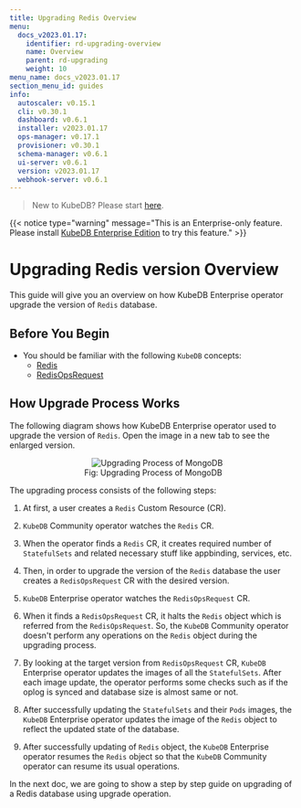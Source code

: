 ```yaml
---
title: Upgrading Redis Overview
menu:
  docs_v2023.01.17:
    identifier: rd-upgrading-overview
    name: Overview
    parent: rd-upgrading
    weight: 10
menu_name: docs_v2023.01.17
section_menu_id: guides
info:
  autoscaler: v0.15.1
  cli: v0.30.1
  dashboard: v0.6.1
  installer: v2023.01.17
  ops-manager: v0.17.1
  provisioner: v0.30.1
  schema-manager: v0.6.1
  ui-server: v0.6.1
  version: v2023.01.17
  webhook-server: v0.6.1
---
```


> New to KubeDB? Please start [here](/docs/v2023.01.17/README).

{{< notice type="warning" message="This is an Enterprise-only feature. Please install [KubeDB Enterprise Edition](/docs/v2023.01.17/setup/install/enterprise) to try this feature." >}}

# Upgrading Redis version Overview

This guide will give you an overview on how KubeDB Enterprise operator upgrade the version of `Redis` database.

## Before You Begin

- You should be familiar with the following `KubeDB` concepts:
  - [Redis](/docs/v2023.01.17/guides/redis/concepts/redis)
  - [RedisOpsRequest](/docs/v2023.01.17/guides/redis/concepts/opsrequest)

## How Upgrade Process Works

The following diagram shows how KubeDB Enterprise operator used to upgrade the version of `Redis`. Open the image in a new tab to see the enlarged version.

<figure align="center">
  <img alt="Upgrading Process of MongoDB" src="/docs/v2023.01.17/images/day-2-operation/mongodb/mg-upgrading.svg">
<figcaption align="center">Fig: Upgrading Process of MongoDB</figcaption>
</figure>

The upgrading process consists of the following steps:

1. At first, a user creates a `Redis` Custom Resource (CR).

2. `KubeDB` Community operator watches the `Redis` CR.

3. When the operator finds a `Redis` CR, it creates required number of `StatefulSets` and related necessary stuff like appbinding, services, etc.

4. Then, in order to upgrade the version of the `Redis` database the user creates a `RedisOpsRequest` CR with the desired version.

5. `KubeDB` Enterprise operator watches the `RedisOpsRequest` CR.

6. When it finds a `RedisOpsRequest` CR, it halts the `Redis` object which is referred from the `RedisOpsRequest`. So, the `KubeDB` Community operator doesn't perform any operations on the `Redis` object during the upgrading process.  

7. By looking at the target version from `RedisOpsRequest` CR, `KubeDB` Enterprise operator updates the images of all the `StatefulSets`. After each image update, the operator performs some checks such as if the oplog is synced and database size is almost same or not.

8. After successfully updating the `StatefulSets` and their `Pods` images, the `KubeDB` Enterprise operator updates the image of the `Redis` object to reflect the updated state of the database.

9. After successfully updating of `Redis` object, the `KubeDB` Enterprise operator resumes the `Redis` object so that the `KubeDB` Community operator can resume its usual operations.

In the next doc, we are going to show a step by step guide on upgrading of a Redis database using upgrade operation.